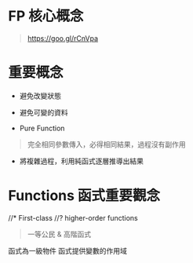 # FP 核心概念
> https://goo.gl/rCnVpa


# 重要概念
* 避免改變狀態
* 避免可變的資料

* Pure Function
> 完全相同參數傳入，必得相同結果，過程沒有副作用

* 將複雜過程，利用純函式逐層推導出結果


# Functions 函式重要觀念
//* First-class
//? higher-order functions
> 一等公民 & 高階函式

函式為一級物件
函式提供變數的作用域